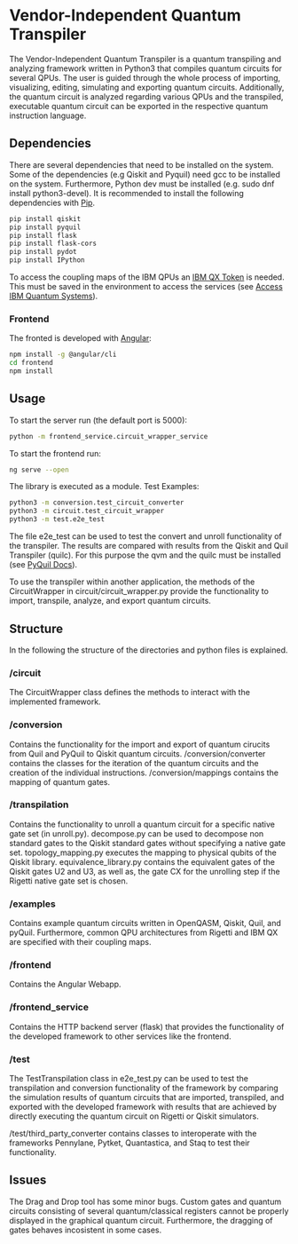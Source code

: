# Vendor-Independent Quantum Transpiler

The Vendor-Independent Quantum Transpiler is a quantum transpiling and analyzing framework written in Python3 that compiles quantum circuits for several QPUs. The user is guided through the whole process of importing, visualizing, editing, simulating and exporting quantum circuits. Additionally, the quantum circuit is analyzed regarding various QPUs and the transpiled, executable quantum circuit can be exported in the respective quantum instruction language. 

## Dependencies

There are several dependencies that need to be installed on the system. Some of the dependencies (e.g Qiskit and Pyquil) need gcc to be installed on the system. Furthermore, Python dev must be installed (e.g. sudo dnf install python3-devel).
It is recommended to install the following dependencies with [Pip](https://pip.pypa.io/en/stable/). 

```bash
pip install qiskit
pip install pyquil
pip install flask
pip install flask-cors
pip install pydot
pip install IPython
```

To access the coupling maps of the IBM QPUs an [IBM QX Token](https://quantum-computing.ibm.com/account) is needed. This must be saved in the environment to access the services (see [Access IBM Quantum Systems](https://qiskit.org/documentation/install.html#install-access-ibm-q-devices-label)).

### Frontend
The fronted is developed with [Angular](https://angular.io/):
 ```bash
npm install -g @angular/cli
cd frontend
npm install
```

## Usage
To start the server run (the default port is 5000):
```bash
python -m frontend_service.circuit_wrapper_service
```

To start the frontend run:
```bash
ng serve --open
```

The library is executed as a module.
Test Examples:
```bash
python3 -m conversion.test_circuit_converter   
python3 -m circuit.test_circuit_wrapper   
python3 -m test.e2e_test
```

The file e2e_test can be used to test the convert and unroll functionality of the transpiler. The results are compared with results from the Qiskit and Quil Transpiler (quilc). For this purpose the qvm and the quilc must be installed (see [PyQuil Docs](https://pyquil-docs.rigetti.com/en/stable/start.html)).

To use the transpiler within another application, the methods of the CircuitWrapper in circuit/circuit_wrapper.py provide the functionality to import, transpile, analyze, and export quantum circuits.

## Structure
In the following the structure of the directories and python files is explained.

### /circuit
The CircuitWrapper class defines the methods to interact with the implemented framework.

### /conversion
Contains the functionality for the import and export of quantum cirucits from Quil and PyQuil to Qiskit quantum circuits. /conversion/converter contains the classes for the iteration of the quantum circuits and the creation of the individual instructions. /conversion/mappings contains the mapping of quantum gates.

### /transpilation 
Contains the functionality to unroll a quantum circuit for a specific native gate set (in unroll.py). decompose.py can be used to decompose non standard gates to the Qiskit standard gates without specifying a native gate set. topology_mapping.py executes the mapping to physical qubits of the Qiskit library. equivalence_library.py contains the equivalent gates of the Qiskit gates U2 and U3, as well as, the gate CX for the unrolling step if the Rigetti native gate set is chosen.

### /examples
Contains example quantum circuits written in OpenQASM, Qiskit, Quil, and pyQuil. Furthermore, common QPU architectures from Rigetti and IBM QX are specified with their coupling maps.

### /frontend
Contains the Angular Webapp.

### /frontend_service
Contains the HTTP backend server (flask) that provides the functionality of the developed framework to other services like the frontend.

### /test
The TestTranspilation class in e2e_test.py can be used to test the transpilation and conversion functionality of the framework by comparing the simulation results of quantum circuits that are imported, transpiled, and exported with the developed framework with results that are achieved by directly executing the quantum circuit on Rigetti or Qiskit simulators.

/test/third_party_converter contains classes to interoperate with the frameworks Pennylane, Pytket, Quantastica, and Staq to test their functionality.

## Issues
The Drag and Drop tool has some minor bugs. Custom gates and quantum circuits consisting of several quantum/classical registers cannot be properly displayed in the graphical quantum circuit. Furthermore, the dragging of gates behaves incosistent in some cases.

